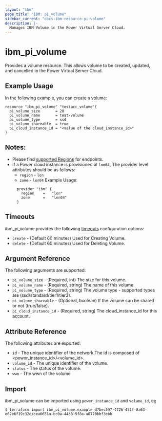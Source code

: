 ```yaml
---
layout: "ibm"
page_title: "IBM: pi_volume"
sidebar_current: "docs-ibm-resource-pi-volume"
description: |-
  Manages IBM Volume in the Power Virtual Server Cloud.
---
```


# ibm\_pi_volume

Provides a volume resource. This allows volume to be created, updated, and cancelled in the Power Virtual Server Cloud.

## Example Usage

In the following example, you can create a volume:

```hcl
resource "ibm_pi_volume" "testacc_volume"{
  pi_volume_size       = 20
  pi_volume_name       = test-volume
  pi_volume_type       = ssd
  pi_volume_shareable  = true
  pi_cloud_instance_id = "<value of the cloud_instance_id>"
}
```
## Notes:
* Please find [supported Regions](https://cloud.ibm.com/apidocs/power-cloud#endpoint) for endpoints.
* If a Power cloud instance is provisioned at `lon04`, The provider level attributes should be as follows:
  * `region` - `lon`
  * `zone` - `lon04`
  Example Usage:
  ```hcl
    provider "ibm" {
      region    =   "lon"
      zone      =   "lon04"
    }
  ```
## Timeouts

ibm_pi_volume provides the following [timeouts](https://www.terraform.io/docs/configuration/resources.html#timeouts) configuration options:

* `create` - (Default 60 minutes) Used for Creating Volume.
* `delete` - (Default 60 minutes) Used for Deleting Volume.

## Argument Reference

The following arguments are supported:

* `pi_volume_size` - (Required, int) The size for this volume.
* `pi_volume_name` - (Required, string) The name of this volume.
* `pi_volume_type` - (Required, string) The volume type - supported types are (ssd/standard/tier1/tier3).
* `pi_volume_shareable` - (Optional, boolean) If the volume can be shared or not (true/false).
* `pi_cloud_instance_id` - (Required, string) The cloud_instance_id for this account.

## Attribute Reference

The following attributes are exported:

* `id` - The unique identifier of the network.The id is composed of \<power_instance_id\>/\<volume_id\>.
* `volume_id` - The unique identifier of the volume.
* `status` - The status of the volume.
* `wwn` - The wwn of the volume

## Import

ibm_pi_volume can be imported using `power_instance_id` and `volume_id`, eg

```
$ terraform import ibm_pi_volume.example d7bec597-4726-451f-8a63-e62e6f19c32c/cea6651a-bc0a-4438-9f8a-a0770bbf3ebb
```